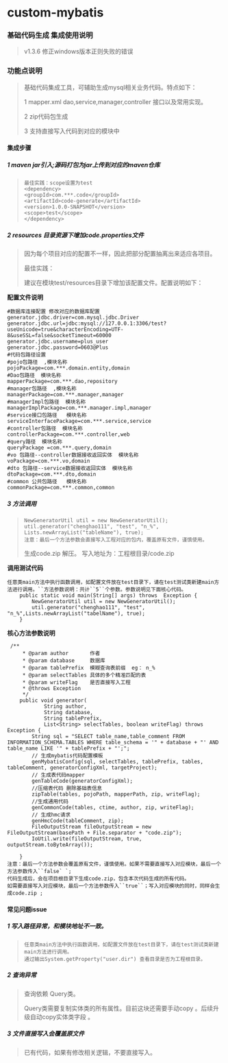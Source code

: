 # custom-mybatis


### 基础代码生成 集成使用说明

> v1.3.6 修正windows版本正则失败的错误

### 功能点说明

> 基础代码集成工具，可辅助生成mysql相关业务代码。特点如下：
>
> 1 mapper.xml dao,service,manager,controller 接口以及常用实现。
>
> 2 zip代码包生成
>
> 3 支持直接写入代码到对应的模块中
>

#### 集成步骤

##### 1 maven jar引入;源码打包为jar上传到对应的maven仓库

> ```
> 最佳实践：scope设置为test
> <dependency>
> <groupId>com.***.code</groupId>
> <artifactId>code-generate</artifactId>
> <version>1.0.0-SNAPSHOT</version>
> <scope>test</scope>
> </dependency>
> ```

##### 2 resources 目录资源下增加code.properties文件

> 因为每个项目对应的配置不一样，因此把部分配置抽离出来适应各项目。
>
> 最佳实践：
>
> 建议在模块test/resources目录下增加该配置文件。配置说明如下：

**配置文件说明**

```
#数据库连接配置 修改对应的数据库配置
generator.jdbc.driver=com.mysql.jdbc.Driver
generator.jdbc.url=jdbc:mysql://127.0.0.1:3306/test?useUnicode=true&characterEncoding=UTF-8&useSSL=false&socketTimeout=60000
generator.jdbc.username=plus_user
generator.jdbc.password=0603@Plus
#代码包路径设置
#pojo包路径  ,模块名称
pojoPackage=com.***.domain.entity,domain
#Dao包路径  模块名称
mapperPackage=com.***.dao,repository
#manager包路径  ,模块名称
managerPackage=com.***.manager,manager
#managerImpl包路径  模块名称
managerImplPackage=com.***.manager.impl,manager
#service接口包路径   模块名称
serviceInterfacePackage=com.***.service,service
#controller包路径  模块名称
controllerPackage=com.***.controller,web
#query路径  模块名称
queryPackage =com.***.query,domain
#vo 包路径--controller数据接收返回实体  模块名称
voPackage=com.***.vo,domain
#dto 包路径--service数据接收返回实体  模块名称
dtoPackage=com.***.dto,domain
#common 公共包路径   模块名称
commonPackage=com.***.common,common
```

##### 3 方法调用

> ```
> NewGeneratorUtil util = new NewGeneratorUtil();
> util.generator("chenghao111", "test", "n_%", Lists.newArrayList("tableName"), true);
> 注意：最后一个方法参数会直接写入工程对应的包内，覆盖原有文件，谨慎使用。
> ```
>
> 生成code.zip 解压。 写入地址为：工程根目录/code.zip

**调用测试代码**

```
任意类main方法中执行函数调用，如配置文件放在test目录下，请在test测试类新建main方法进行调用。``方法参数说明：共计``5``个参数。参数说明见下面核心代码。
    public static void main(String[] args) throws  Exception {
        NewGeneratorUtil util = new NewGeneratorUtil();
        util.generator("chenghao111", "test", "n_%",Lists.newArrayList("tabelName"), true);
    }
```

**核心方法参数说明**

```
 /**
     * @param author       作者
     * @param database     数据库
     * @param tablePrefix  模糊查询表前缀  eg： n_%
     * @param selectTables 具体的多个精准匹配的表
     * @param writeFlag    是否直接写入工程
     * @throws Exception
     */
    public void generator(
            String author,
            String database,
            String tablePrefix,
            List<String> selectTables, boolean writeFlag) throws Exception {
        String sql = "SELECT table_name,table_comment FROM INFORMATION_SCHEMA.TABLES WHERE table_schema = '" + database + "' AND table_name LIKE '" + tablePrefix + "';";
        // 生成mybatis代码配置模板
        genMybatisConfig(sql, selectTables, tablePrefix, tables, tableComment, generatorConfigXml, targetProject);
        // 生成表代码mapper
        genTableCode(generatorConfigXml);
        //压缩表代码 删除基础表信息
        zipTable(tables, pojoPath, mapperPath, zip, writeFlag);
        //生成通用代码
        genCommonCode(tables, ctime, author, zip, writeFlag);
        // 生成hmc请求
        genHmcCode(tableComment, zip);
        FileOutputStream fileOutputStream = new FileOutputStream(basePath + File.separator + "code.zip");
        IoUtil.write(fileOutputStream, true, outputStream.toByteArray());
      
    }
注意：最后一个方法参数会覆盖原有文件，谨慎使用。如果不需要直接写入对应模块，最后一个方法参数传入``false` `;
代码生成后，会在项目根目录下生成code.zip，包含本次代码生成的所有代码。
如需要直接写入对应模块，最后一个方法参数传入``true``；写入对应模块的同时，同样会生成code.zip ;
```



#### 常见问题issue


##### 1 写入路径异常，和模块地址不一致。

> ```
> 任意类main方法中执行函数调用，如配置文件放在test目录下，请在test测试类新建main方法进行调用。
> 通过输出System.getProperty("user.dir") 查看目录是否为工程根目录。 
> ```

##### 2 查询异常

> 查询依赖 Query类。
>
> Query类需要复制实体类的所有属性。目前这块还需要手动copy 。后续升级自动copy实体类字段 。 

##### 3 文件直接写入会覆盖原文件

>已有代码，如果有修改相关逻辑，不要直接写入。 

